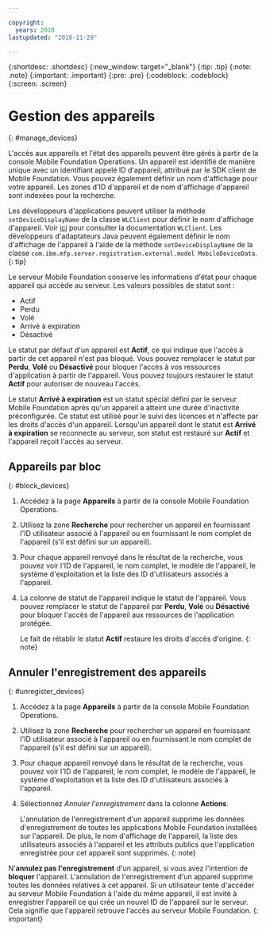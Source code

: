 ```yaml
---

copyright:
  years: 2018
lastupdated: "2018-11-29"

---
```


{:shortdesc: .shortdesc}
{:new_window: target="_blank"}
{:tip: .tip}
{:note: .note}
{:important: .important}
{:pre: .pre}
{:codeblock: .codeblock}
{:screen: .screen}

# Gestion des appareils
{: #manage_devices}

L'accès aux appareils et l'état des appareils peuvent être gérés à partir de la console Mobile Foundation Operations. Un appareil est identifié de manière unique avec un identifiant appelé ID d'appareil, attribué par le SDK client de Mobile Foundation. Vous pouvez également définir un nom d'affichage pour votre appareil. Les zones d'ID d'appareil et de nom d'affichage d'appareil sont indexées pour la recherche. 

Les développeurs d'applications peuvent utiliser la méthode `setDeviceDisplayName` de la classe `WLClient` pour définir le nom d'affichage d'appareil. Voir [ici](https://mobilefirstplatform.ibmcloud.com/tutorials/en/foundation/8.0/api/client-side-api/javascript/client/) pour consulter la documentation `WLClient`. Les développeurs d'adaptateurs Java peuvent également définir le nom d'affichage de l'appareil à l'aide de la méthode `setDeviceDisplayName` de la classe `com.ibm.mfp.server.registration.external.model MobileDeviceData`.
{: tip}

Le serveur Mobile Foundation conserve les informations d'état pour chaque appareil qui accède au serveur. Les valeurs possibles de statut sont : 
* Actif 
* Perdu 
* Volé
* Arrivé à expiration  
* Désactivé 
  
Le statut par défaut d'un appareil est **Actif**, ce qui indique que l'accès à partir de cet appareil n'est pas bloqué. Vous pouvez remplacer le statut par **Perdu**, **Volé** ou **Désactivé** pour bloquer l'accès à vos ressources d'application à partir de l'appareil. Vous pouvez toujours restaurer le statut **Actif** pour autoriser de nouveau l'accès.  

Le statut **Arrivé à expiration** est un statut spécial défini par le serveur Mobile Foundation après qu'un appareil a atteint une durée d'inactivité préconfigurée. Ce statut est utilisé pour le suivi des licences et n'affecte par les droits d'accès d'un appareil. Lorsqu'un appareil dont le statut est **Arrivé à expiration** se reconnecte au serveur, son statut est restauré sur **Actif** et l'appareil reçoit l'accès au serveur.

## Appareils par bloc
{: #block_devices}

1. Accédez à la page **Appareils** à partir de la console Mobile Foundation Operations.
2. Utilisez la zone **Recherche** pour rechercher un appareil en fournissant l'ID utilisateur associé à l'appareil ou en fournissant le nom complet de l'appareil (s'il est défini sur un appareil). 
3. Pour chaque appareil renvoyé dans le résultat de la recherche, vous pouvez voir l'ID de l'appareil, le nom complet, le modèle de l'appareil, le système d'exploitation et la liste des ID d'utilisateurs associés à l'appareil. 
4. La colonne de statut de l'appareil indique le statut de l'appareil. Vous pouvez remplacer le statut de l'appareil par **Perdu**, **Volé** ou **Désactivé** pour bloquer l'accès de l'appareil aux ressources de l'application protégée. 
   
   Le fait de rétablir le statut **Actif** restaure les droits d'accès d'origine. {: note}


## Annuler l'enregistrement des appareils 
{: #unregister_devices}

1. Accédez à la page **Appareils** à partir de la console Mobile Foundation Operations.
2. Utilisez la zone **Recherche** pour rechercher un appareil en fournissant l'ID utilisateur associé à l'appareil ou en fournissant le nom complet de l'appareil (s'il est défini sur un appareil). 
3. Pour chaque appareil renvoyé dans le résultat de la recherche, vous pouvez voir l'ID de l'appareil, le nom complet, le modèle de l'appareil, le système d'exploitation et la liste des ID d'utilisateurs associés à l'appareil. 
4. Sélectionnez *Annuler l'enregistrement* dans la colonne **Actions**.

   L'annulation de l'enregistrement d'un appareil supprime les données d'enregistrement de toutes les applications Mobile Foundation installées sur l'appareil. De plus, le nom d'affichage de l'appareil, la liste des utilisateurs associés à l'appareil et les attributs publics que l'application enregistrée pour cet appareil sont supprimés. {: note}


N'**annulez pas l'enregistrement** d'un appareil, si vous avez l'intention de **bloquer** l'appareil. L'annulation de l'enregistrement d'un appareil supprime toutes les données relatives à cet appareil. Si un utilisateur tente d'accéder au serveur Mobile Foundation à l'aide du même appareil, il est invité à enregistrer l'appareil ce qui crée un nouvel ID de l'appareil sur le serveur. Cela signifie que l'appareil retrouve l'accès au serveur Mobile Foundation.
{: important}

